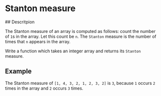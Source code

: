# Stanton measure

## Descritpion

The Stanton measure of an array is computed as follows: count the number of `1`s in the array. Let this count be `n`. The `Stanton` measure is the number of times that `n` appears in the array.

Write a function which takes an integer array and returns its `Stanton` measure.

## Example

The Stanton measure of `[1, 4, 3, 2, 1, 2, 3, 2]` is `3`, because `1` occurs `2` times in the array and `2` occurs `3` times.
